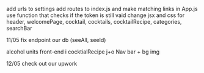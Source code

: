 add urls to settings
add routes to index.js and make matching links in App.js
use function that checks if the token is still vaid
change jsx and css for header, welcomePage, cocktail, cocktails, cocktailRecipe, categories, searchBar


11/05
fix endpoint our db (seeAll, seeId)

alcohol units front-end i
cocktialRecipe  j+o
Nav bar + bg img

12/05
check out our upwork